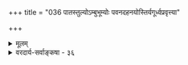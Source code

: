+++
title = "036 पातस्तुल्योऽम्बुभूम्योः पवनदहनयोस्तिर्यगूर्ध्वप्रवृत्त्या"

+++
<details><summary>मूलम्</summary>

पातस्तुल्योऽम्बुभूम्योः पवनदहनयोस्तिर्यगूर्ध्वप्रवृत्त्या पाते भेदात् पलादिप्रतिनियतिरपि ह्यंशवैषम्यतः स्यात् ।  
भागानां तारतम्याज्जलशिखिमरुतां स्यन्दनादे(र्भिदेष्टा)र्विशेषस्तस्मात् सर्वोऽप्यदृष्टादिह भवतु न चेत् स्याद् गुणोऽन्योऽनलादौ ॥ ३६ ॥
</details>

<details><summary>वरदार्य-सर्वाङ्कषा - ३६</summary>

अनुपदम् (34) गुरुत्वस्य प्रसक्तत्वात्, तदपि परीक्षयति-पात इत्यादि । **पवनदहनयोः** = वायोः, तेजसश्च **तिर्यगूर्ध्वप्रवृत्त्या** =वायोः तिर्यग्गमनप्रवृत्त्या, तेजस ऊर्ध्वज्वलनप्रवृत्त्या **तुल्यः** = समानः **अम्बुभूम्योः** = जलस्य पृथिव्याश्च **पातः** = पतनम् । अग्नेरूर्ध्वज्वनम्, वायोस्तिर्यग्गमनं च यथादृष्टकारितमुच्यते, तद्वदेव पृथिवीजलयोः पतनमपि अदृष्टकारितमिति तयोः पतनहेतुतया न गुरुत्वसिद्धिः । ननु तुलादिभिः पलादितारतम्यनिर्णयः कथं भवेत्, तदप्यदृष्टादेवेति चेत्, वणिजस्तत्र किं कार्यमस्ति - इति चेत् — **पाते** = तुलायाः एकपार्श्वे पातस्य, अपरपार्श्वे तदभावस्य च **भेदात्** = वैलक्षण्यात् पलादिप्रति- **नियतिरपि** =पलभारादितोलनव्यवस्थापि अंशवैषम्यतो **हि** = वस्त्ववयवशैथिल्यसान्द्रत्वादिना स्यात् । एवम् **जलशिखिमरुताम्** = जलस्य, तेजसः, वायोश्च भागानां **तारतम्यात्** = उक्तरीत्या अवयवतारतम्यादेव 

397. 

398. 

725 

[गुरुत्वस्यातीन्द्रियत्वम्] 

त्वक्संवेद्यं गुरुत्वं कतिचिदभिदधुः; तत्तु तेषां गुरुत्वम् 

नोर्ध्वं स्पृष्ट्वा प्रतीमस्तदिह, परधृते नाप्यधस्तात् स्पृशन्तः । नान्यालम्बितोऽर्थो भवति लघुतरः; स्पर्शनं नोपरुद्धं 

तेनाक्रान्तौ प्रणुत्तिक्रम इति गुरुणा तर्कितस्तोलनाद्यैः ॥37॥ 

[सांख्यसंमतगुरुत्वपरीक्षा ] 

क्षित्यादौ सांख्यदृष्ट्या यदि किमपि तमः कार्यमिष्टं गुरुत्वं 

तद्वत् कल्प्येत वह्निप्रभृतिषु न कथं सत्त्वकार्यं लघुत्वम् । 



**स्यन्दनादेः** =स्यन्दनादिक्रियायाः **विशेषः** = परस्परवैलक्षण्यम् स्यात् । **तस्मात्** = एवं सर्वस्य निर्वाहात् इह सर्वोऽपि कार्यवैलक्षण्यादिः **अदृष्टात्** =अदृष्टविशेषवशात् भवतु । न **चेत्** = **एवमनङ्गीकारे** = अतिरिक्तगुरुत्वाङ्गीकारे **अनलादौ** = अग्नौ वायौ च अन्यो **गुणः** = पतनहेतुभूतगुरुत्ववत् ऊर्ध्वज्वलनहेतुः कश्चन विलक्षणो गुणः, तिर्यग्गमनहेतुः अन्यो विलक्षणो गुणश्च स्यात् । तत्रादृष्टविशेषान्निर्वाहश्चेत्, पतनादावपि तथैव भवतु । मास्तु अतिरिक्तं गुरुत्वम् । कार्यमदृष्टवशाद्भवतु, हस्ताद्याकर्षणं कथमिति चेत्, एतादृशविचारः केवलं शिष्यबुद्धिवैशद्यायैवेत्ययमंशः 38 श्लोकेन स्पष्टः ॥ ३६ ॥
</details>
